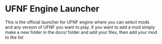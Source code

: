 # UFNF Engine Launcher
This is the official launcher for UFNF engine where you can select mods and any version of UFNF you want to play.
if you want to add a mod simply make a new folder in the docs/ folder and add your files, then add your mod to the list
